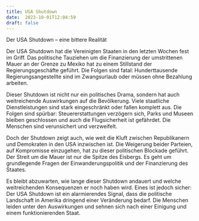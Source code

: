 ```yaml
---
title: USA Shutdown
date:  2023-10-01T12:04:59
draft: false
---
```


Der USA Shutdown – eine bittere Realität

Der USA Shutdown hat die Vereinigten Staaten in den letzten Wochen fest im Griff. Das politische Tauziehen um die Finanzierung der umstrittenen Mauer an der Grenze zu Mexiko hat zu einem Stillstand der Regierungsgeschäfte geführt. Die Folgen sind fatal: Hunderttausende Regierungsangestellte sind im Zwangsurlaub oder müssen ohne Bezahlung arbeiten.

Dieser Shutdown ist nicht nur ein politisches Drama, sondern hat auch weitreichende Auswirkungen auf die Bevölkerung. Viele staatliche Dienstleistungen sind stark eingeschränkt oder fallen komplett aus. Die Folgen sind spürbar: Steuererstattungen verzögern sich, Parks und Museen bleiben geschlossen und auch die Flugsicherheit ist gefährdet. Die Menschen sind verunsichert und verzweifelt.

Doch der Shutdown zeigt auch, wie weit die Kluft zwischen Republikanern und Demokraten in den USA inzwischen ist. Die Weigerung beider Parteien, auf Kompromisse einzugehen, hat zu dieser politischen Blockade geführt. Der Streit um die Mauer ist nur die Spitze des Eisbergs. Es geht um grundlegende Fragen der Einwanderungspolitik und der Finanzierung des Staates.

Es bleibt abzuwarten, wie lange dieser Shutdown andauert und welche weitreichenden Konsequenzen er noch haben wird. Eines ist jedoch sicher: Der USA Shutdown ist ein alarmierendes Signal, dass die politische Landschaft in Amerika dringend einer Veränderung bedarf. Die Menschen leiden unter den Auswirkungen und sehnen sich nach einer Einigung und einem funktionierenden Staat.